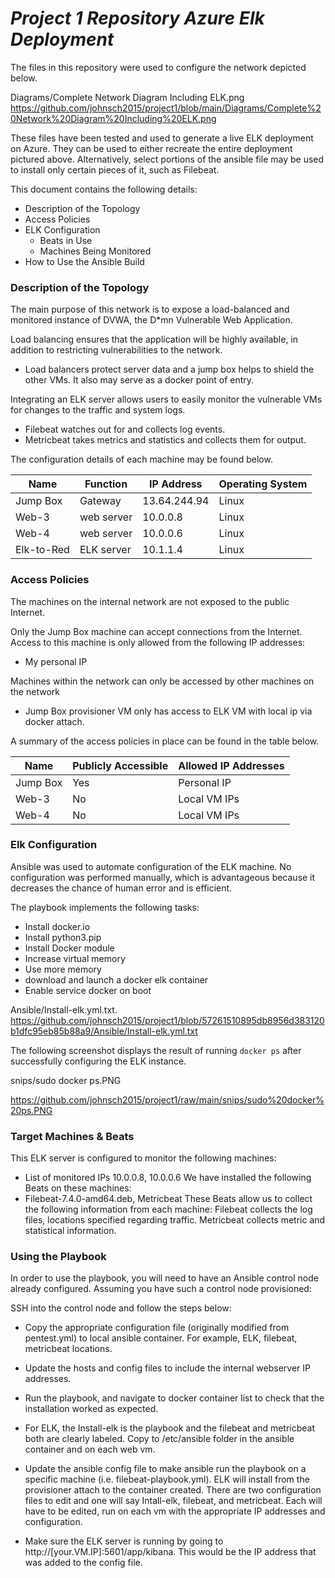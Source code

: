 # *Project 1 Repository* *Azure Elk Deployment*



The files in this repository were used to configure the network depicted below.

Diagrams/Complete Network Diagram Including ELK.png
https://github.com/johnsch2015/project1/blob/main/Diagrams/Complete%20Network%20Diagram%20Including%20ELK.png

These files have been tested and used to generate a live ELK deployment on Azure. They can be used to either recreate the entire deployment pictured above. Alternatively, select portions of the ansible file may be used to install only certain pieces of it, such as Filebeat.


This document contains the following details:
- Description of the Topology
- Access Policies
- ELK Configuration
  - Beats in Use
  - Machines Being Monitored
- How to Use the Ansible Build


### Description of the Topology

The main purpose of this network is to expose a load-balanced and monitored instance of DVWA, the D*mn Vulnerable Web Application.

Load balancing ensures that the application will be highly available, in addition to restricting vulnerabilities to the network.
- Load balancers protect server data and a jump box helps to shield the other VMs. It also may serve as a docker point of entry.

Integrating an ELK server allows users to easily monitor the vulnerable VMs for changes to the traffic and system logs.
- Filebeat watches out for and collects log events.
- Metricbeat takes metrics and statistics and collects them for output.

The configuration details of each machine may be found below.

| Name     | Function  | IP Address | Operating System |
|----------|-----------|------------|------------------|
|Jump Box  | Gateway   |13.64.244.94| Linux            |
| Web-3    |web server |10.0.0.8    | Linux            |
| Web-4    |web server |10.0.0.6    | Linux            |
|Elk-to-Red|ELK server |10.1.1.4    | Linux            |

### Access Policies

The machines on the internal network are not exposed to the public Internet. 

Only the Jump Box machine can accept connections from the Internet. Access to this machine is only allowed from the following IP addresses:
- My personal IP

Machines within the network can only be accessed by other machines on the network
- Jump Box provisioner VM only has access to ELK VM with local ip via docker attach.

A summary of the access policies in place can be found in the table below.

| Name     | Publicly Accessible | Allowed IP Addresses |
|----------|---------------------|----------------------|
| Jump Box | Yes                 | Personal IP          |
|    Web-3 | No                  | Local VM IPs         |
|    Web-4 | No                  | Local VM IPs         |                      

### Elk Configuration

Ansible was used to automate configuration of the ELK machine. No configuration was performed manually, which is advantageous because it decreases the chance of human error and is efficient.

The playbook implements the following tasks:
- Install docker.io
- Install python3.pip
- Install Docker module
- Increase virtual memory
- Use more memory
- download and launch a docker elk container
- Enable service docker on boot
  
Ansible/Install-elk.yml.txt. https://github.com/johnsch2015/project1/blob/57261510895db8956d383120b1dfc95eb85b88a9/Ansible/Install-elk.yml.txt

The following screenshot displays the result of running `docker ps` after successfully configuring the ELK instance.

snips/sudo docker ps.PNG

https://github.com/johnsch2015/project1/raw/main/snips/sudo%20docker%20ps.PNG


### Target Machines & Beats
This ELK server is configured to monitor the following machines:
- List of monitored IPs
10.0.0.8, 10.0.0.6
We have installed the following Beats on these machines:
- Filebeat-7.4.0-amd64.deb, Metricbeat
These Beats allow us to collect the following information from each machine: Filebeat collects the log files, locations specified regarding traffic. Metricbeat collects metric and statistical information. 

### Using the Playbook
In order to use the playbook, you will need to have an Ansible control node already configured. Assuming you have such a control node provisioned: 

SSH into the control node and follow the steps below:
- Copy the appropriate configuration file (originally modified from pentest.yml) to local ansible container. For example, ELK, filebeat, metricbeat locations.
- Update the hosts and config files to include the internal webserver IP addresses.
- Run the playbook, and navigate to docker container list to check that the installation worked as expected.

- For ELK, the Install-elk is the playbook and the filebeat and metricbeat both are clearly labeled. Copy to /etc/ansible folder in the ansible container and on each web vm.
- Update the ansible config file to make ansible run the playbook on a specific machine (i.e. filebeat-playbook.yml). ELK will install from the provisioner attach to the container created. There are two configuration files to edit and one will say Intall-elk, filebeat, and metricbeat. Each will have to be edited, run on each vm with the appropriate IP addresses and configuration.
- Make sure the ELK server is running by going to http://[your.VM.IP]:5601/app/kibana. This would be the IP address that was added to the config file.
